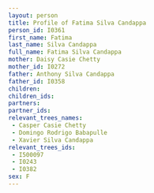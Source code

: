 ```yaml
---
layout: person
title: Profile of Fatima Silva Candappa
person_id: I0361
first_name: Fatima
last_name: Silva Candappa
full_name: Fatima Silva Candappa
mother: Daisy Casie Chetty
mother_id: I0272
father: Anthony Silva Candappa
father_id: I0358
children:
children_ids:
partners:
partner_ids:
relevant_trees_names:
 - Casper Casie Chetty
 - Domingo Rodrigo Babapulle
 - Xavier Silva Candappa
relevant_trees_ids:
 - I500097
 - I0243
 - I0382
sex: F
---
```


